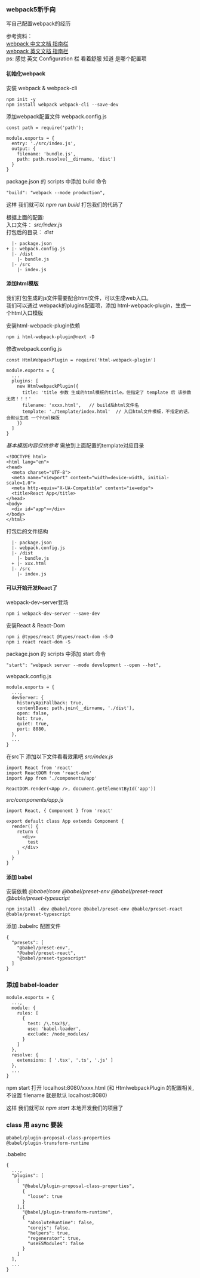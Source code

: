 ### webpack5新手向
写自己配置webpack的经历 

参考资料：  
[webpack 中文文档 指南栏](https://www.webpackjs.com/guides/)   
[webpack 英文文档 指南栏](https://webpack.js.org/guides/)  
ps: 感觉 英文 Configuration 栏 看着舒服 知道 是哪个配置项

#### 初始化webpack

安装 webpack & webpack-cli
```
npm init -y
npm install webpack webpack-cli --save-dev
```

添加webpack配置文件 webpack.config.js
```
const path = require('path');

module.exports = {
  entry: './src/index.js',
  output: {
    filename: 'bundle.js',
    path: path.resolve(__dirname, 'dist')
  }
}
```

package.json 的 scripts 中添加 build 命令

```
"build": "webpack --mode production",
```
这样 我们就可以 *npm run build* 打包我们的代码了

根据上面的配置:  
入口文件： *src/index.js*  
打包后的目录： *dist*  
```
  |- package.json
+ |- webpack.config.js
  |- /dist
    |- bundle.js
  |- /src
    |- index.js
```

#### 添加html模版
我们打包生成的js文件需要配合html文件，可以生成web入口。  
我们可以通过 webpack的plugins配置项，添加 html-webpack-plugin，生成一个html入口模版

安装html-webpack-plugin依赖
```
npm i html-webpack-plugin@next -D
```
修改webpack.config.js 
```
const HtmlWebpackPlugin = require('html-webpack-plugin')

module.exports = {
  ...
  plugins: [
    new HtmlwebpackPlugin({
      title: 'title 参数 生成的html模板的title。但指定了 template 后 该参数无效！！！'
      filename: 'xxxx.html',   // build后html文件名
      template: './template/index.html'  // 入口html文件模板，不指定的话，会默认生成 一个html模版
    })
  ]
}
```
*基本模版内容仅供参考*
需放到上面配置的template对应目录
```
<!DOCTYPE html>
<html lang="en">
<head>
  <meta charset="UTF-8">
  <meta name="viewport" content="width=device-width, initial-scale=1.0">
  <meta http-equiv="X-UA-Compatible" content="ie=edge">
  <title>React App</title>
</head>
<body>
  <div id="app"></div>
</body>
</html>
```

打包后的文件结构
```
  |- package.json
  |- webpack.config.js
  |- /dist
    |- bundle.js
  + |- xxx.html
  |- /src
    |- index.js
```
#### 可以开始开发React了 
webpack-dev-server登场
```
npm i webpack-dev-server --save-dev
```
安装React & React-Dom
```
npm i @types/react @types/react-dom -S-D
npm i react react-dom -S
```
package.json 的 scripts 中添加 start 命令
```
"start": "webpack server --mode development --open --hot",
```
webpack.config.js 
```
module.exports = {
  ...,
  devServer: {
    historyApiFallback: true,
    contentBase: path.join(__dirname, './dist'),
    open: false,
    hot: true,
    quiet: true,
    port: 8080,
  },
  ...
}
```

在src下 添加以下文件看看效果吧
*src/index.js*
```
import React from 'react'
import ReactDOM from 'react-dom'
import App from './components/app'

ReactDOM.render(<App />, document.getElementById('app'))
```
*src/components/app.js*
```
import React, { Component } from 'react'

export default class App extends Component {
  render() {
    return (
      <div>
        test 
      </div>
    )
  }
}
```

#### 添加 babel

安装依赖 *@babel/core @babel/preset-env @babel/preset-react @bable/preset-typescript*
```
npm install -dev @babel/core @babel/preset-env @bable/preset-react @bable/preset-typescript
```

添加 .babelrc 配置文件

```
{
  "presets": [
    "@babel/preset-env",
    "@babel/preset-react",
    "@babel/preset-typescript"
  ]
}
```

### 添加 babel-loader

```
module.exports = {
  ...,
  module: {
    rules: [
      {
        test: /\.tsx?$/,
        use: 'babel-loader',
        exclude: /node_modules/
      }
    ]
  },
  resolve: {
    extensions: [ '.tsx', '.ts', '.js' ]
  },
  ...
}
```

npm start  打开 localhost:8080/xxxx.html (和 HtmlwebpackPlugin 的配置相关, 不设置 filename 就是默认 localhost:8080)

这样 我们就可以 *npm start* 本地开发我们的项目了

### class 用 async 要装 

```
@babel/plugin-proposal-class-properties
@babel/plugin-transform-runtime
```

.babelrc
```
{
  ...,
  "plugins": [
    [
      "@babel/plugin-proposal-class-properties", 
      { 
        "loose": true 
      }
    ],[
      "@babel/plugin-transform-runtime",
      {
        "absoluteRuntime": false,
        "corejs": false,
        "helpers": true,
        "regenerator": true,
        "useESModules": false
      }
    ]
  ],
  ...
}
```
